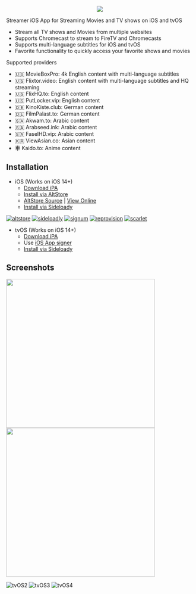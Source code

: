 <p align="center">
   <img src="https://github.com/StreamerApp/Streamer/assets/96978272/130f55c1-a906-4ec2-bbac-9276793473ff">
</p>

Streamer iOS
App for Streaming Movies and TV shows on iOS and tvOS

- Stream all TV shows and Movies from multiple websites
- Supports Chromecast to stream to FireTV and Chromecasts
- Supports multi-language subtitles for iOS and tvOS
- Favorite functionality to quickly access your favorite shows and movies

Supported providers

- 🇺🇸 MovieBoxPro: 4k English content with multi-language subtitles
- 🇺🇸 Flixtor.video: English content with multi-language subtitles and HQ streaming
- 🇺🇸 FlixHQ.to: English content
- 🇺🇸 PutLocker.vip: English content
- 🇩🇪 KinoKiste.club: German content
- 🇩🇪 FilmPalast.to: German content
- 🇸🇦 Akwam.to: Arabic content
- 🇸🇦 Arabseed.ink: Arabic content
- 🇸🇦 FaselHD.vip: Arabic content
- 🇰🇷 ViewAsian.co: Asian content
- ⾞  Kaido.to: Anime content

## Installation 
- iOS (Works on iOS 14+)
  - [Download iPA](https://github.com/StreamerApp/Streamer/releases/latest/download/Streamer-iOS.ipa)
  - [Install via AltStore](https://spx.vercel.app/1/altstore%3A%2F%2Finstall%3Furl%3Dhttps%3A%2F%2Fgithub.com%2FStreamerApp%2FStreamer%2Freleases%2Flatest%2Fdownload%2FStreamer-iOS.ipa) 
  - [AltStore Source](https://raw.githubusercontent.com/StreamerApp/Streamer/main/altstore.json) | [View Online](https://therealfoxster.github.io/altsource-viewer/app.html?source=https://raw.githubusercontent.com/StreamerApp/Streamer/main/altstore.json&id=com.streamer.ios)
  - [Install via Sideloady](https://spx.vercel.app/1/sideloadly%3Ahttps%3A%2F%2Fgithub.com%2FStreamerApp%2FStreamer%2Freleases%2Flatest%2Fdownload%2FStreamer-iOS.ipa)


[![altstore](https://user-images.githubusercontent.com/96978272/174394045-5abfb308-aaf5-46b5-8458-aff91b958a63.png)](https://spx.vercel.app/1/altstore%3A%2F%2Finstall%3Furl%3Dhttps%3A%2F%2Fgithub.com%2FStreamerApp%2FStreamer%2Freleases%2Flatest%2Fdownload%2FStreamer-iOS.ipa)
[![sideloadly](https://user-images.githubusercontent.com/96978272/174596186-c4346014-f6f7-4c0d-a751-6c6027df4468.jpeg)](https://spx.vercel.app/1/sideloadly%3Ahttps%3A%2F%2Fgithub.com%2FStreamerApp%2FStreamer%2Freleases%2Flatest%2Fdownload%2FStreamer-iOS.ipa)
[![signum](https://user-images.githubusercontent.com/96978272/174394035-19e65860-4117-45a8-837a-4e6ef735e0dc.png)](https://signumsign.me/import/?ipa=https%3A//github.com/StreamerApp/Streamer/releases/latest/download/Streamer-iOS.ipa)
[![reprovision](https://user-images.githubusercontent.com/96978272/174394043-c0e38846-4f69-4167-86c1-a323a3255e4b.png)](https://spx.vercel.app/1/reprovision%3A%2F%2Finstall%3Furl%3Dhttps%253A%2F%2Fgithub.com%2FStreamerApp%2FStreamer%2Freleases%2Flatest%2Fdownload%2FStreamer-iOS.ipa)
[![scarlet](https://user-images.githubusercontent.com/96978272/174394044-195d2d59-034d-4b4a-b6dc-145a0f454889.png)](https://spx.vercel.app/1/scarlet%3A%2F%2Finstall%3Dhttps%253A%2F%2Fgithub.com%2FStreamerApp%2FStreamer%2Freleases%2Flatest%2Fdownload%2FStreamer-iOS.ipa) 


- tvOS (Works on iOS 14+)
  - [Download iPA](https://github.com/StreamerApp/Streamer/releases/latest/download/Streamer-tvOS.ipa)
  - Use [iOS App signer](https://www.iosappsigner.com/)
  - [Install via Sideloady](https://spx.vercel.app/1/sideloadly%3Ahttps%3A%2F%2Fgithub.com%2FStreamerApp%2FStreamer%2Freleases%2Flatest%2Fdownload%2FStreamer-tvOS.ipa)




## Screenshots
<p float="left">
  <img src="https://github.com/StreamerApp/Streamer/assets/96978272/1f5cc49f-bc36-4be1-ac38-8da48aa4d715" width="400" />
  <img src="https://github.com/StreamerApp/Streamer/assets/96978272/a8097992-bf83-41ed-afbf-85910d09b769" width="400" />
</p>

![tvOS2](https://github.com/StreamerApp/Streamer/assets/96978272/8707dae9-9d5e-466c-b245-5aded5b23980)
![tvOS3](https://github.com/StreamerApp/Streamer/assets/96978272/a95bf748-3111-4579-b780-f0b28698c3c5)
![tvOS4](https://github.com/StreamerApp/Streamer/assets/96978272/1b41b8bb-79ac-4d58-a6b3-f788b575914e)
